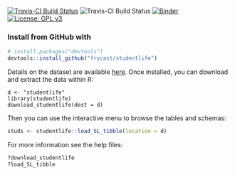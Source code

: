 [![Travis-CI Build Status](https://travis-ci.org/frycast/studentlife.svg?branch=master)](https://travis-ci.org/frycast/studentlife) ![Travis-CI Build Status](http://www.r-pkg.org/badges/version/studentlife) [![Binder](https://mybinder.org/badge_logo.svg)](https://mybinder.org/v2/gh/frycast/studentlife/master) [![License: GPL v3](https://img.shields.io/badge/License-GPLv3-blue.svg)](https://www.gnu.org/licenses/gpl-3.0)

### Install from GitHub with
```r
# install.packages("devtools")
devtools::install_github("frycast/studentlife")
```

Details on the dataset are available [here](https://studentlife.cs.dartmouth.edu). Once installed, you can download and extract the data within R:

```
d <- "studentlife"
library(studentlife)
download_studentlife(dest = d)
```

Then you can use the interactive menu to browse the tables and schemas:

```r
studs <- studentlife::load_SL_tibble(location = d)
```

For more information see the help files:

```r
?download_studentlife
?load_SL_tibble
```


<!--

DOCUMENTATION CHECKLIST


    A statement of need: Do the authors clearly state what problems the software is designed to solve and who the target audience is?
    Installation instructions: Is there a clearly-stated list of dependencies? Ideally these should be handled with an automated package management solution.
    Example usage: Do the authors include examples of how to use the software (ideally to solve real-world analysis problems).
    Functionality documentation: Is the core functionality of the software documented to a satisfactory level (e.g., API method documentation)?
    Automated tests: Are there automated tests or manual steps described so that the function of the software can be verified?
    Community guidelines: Are there clear guidelines for third parties wishing to 1) Contribute to the software 2) Report issues or problems with the software 3) Seek support


A statement of need

The authors should clearly state what problems the software is designed to solve and who the target audience is.
Installation instructions

There should be a clearly-stated list of dependencies. Ideally these should be handled with an automated package management solution.

    Good: A package management file such as a Gemfile or package.json or equivalent
    OK: A list of dependencies to install
    Bad (not acceptable): Reliance on other software not listed by the authors

Example usage

The authors should include examples of how to use the software (ideally to solve real-world analysis problems).
API documentation

Reviewers should check that the software API is documented to a suitable level.

    Good: All functions/methods are documented including example inputs and outputs
    OK: Core API functionality is documented
    Bad (not acceptable): API is undocumented
    

Community guidelines

There should be clear guidelines for third-parties wishing to:

    Contribute to the software
    Report issues or problems with the software
    Seek support

Functionality

Reviewers are expected to install the software they are reviewing and to verify the core functionality of the software.
Tests

Authors are strongly encouraged to include an automated test suite covering the core functionality of their software.

    Good: An automated test suite hooked up to an external service such as Travis-CI or similar
    OK: Documented manual steps that can be followed to objectively check the expected functionality of the software (e.g. a sample input file to assert behaviour)
    Bad (not acceptable): No way for you the reviewer to objectively assess whether the software works
    
-->

